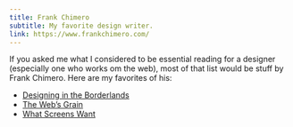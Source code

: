 ```yaml
---
title: Frank Chimero
subtitle: My favorite design writer. 
link: https://www.frankchimero.com/
---
```


If you asked me what I considered to be essential reading for a designer (especially one who works om the web), most of that list would be stuff by Frank Chimero. Here are my favorites of his:

* [Designing in the Borderlands](http://www.frankchimero.com/writing/designing-in-the-borderlands/)
* [The Web’s Grain](http://www.frankchimero.com/writing/the-webs-grain/)
* [What Screens Want](https://www.frankchimero.com/writing/what-screens-want/)
